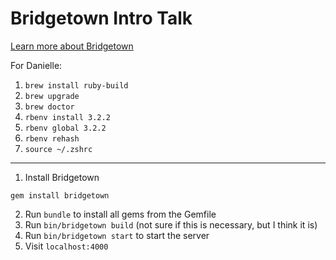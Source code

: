 # Bridgetown Intro Talk

[Learn more about Bridgetown](https://www.bridgetownrb.com/)

For Danielle:
1. `brew install ruby-build`
1. `brew upgrade`
1. `brew doctor`
1. `rbenv install 3.2.2`
1. `rbenv global 3.2.2`
1. `rbenv rehash`
1. `source ~/.zshrc`
------
1. Install Bridgetown
```
gem install bridgetown
```
2. Run `bundle` to install all gems from the Gemfile
3. Run `bin/bridgetown build` (not sure if this is necessary, but I think it is)
4. Run `bin/bridgetown start` to start the server
5. Visit `localhost:4000`
